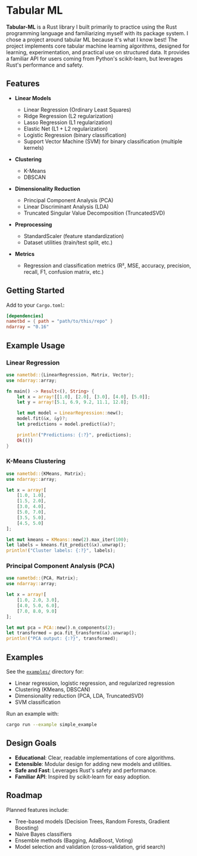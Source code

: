 # Tabular ML

**Tabular-ML** is a Rust library I built primarily to practice using the Rust programming language and familiarizing myself with its package system. I chose a project around tabular ML because it's what I know best! The project implements core tabular machine learning algorithms, designed for learning, experimentation, and practical use on structured data. It provides a familiar API for users coming from Python's scikit-learn, but leverages Rust's performance and safety.

## Features

- **Linear Models**
  - Linear Regression (Ordinary Least Squares)
  - Ridge Regression (L2 regularization)
  - Lasso Regression (L1 regularization)
  - Elastic Net (L1 + L2 regularization)
  - Logistic Regression (binary classification)
  - Support Vector Machine (SVM) for binary classification (multiple kernels)

- **Clustering**
  - K-Means
  - DBSCAN

- **Dimensionality Reduction**
  - Principal Component Analysis (PCA)
  - Linear Discriminant Analysis (LDA)
  - Truncated Singular Value Decomposition (TruncatedSVD)

- **Preprocessing**
  - StandardScaler (feature standardization)
  - Dataset utilities (train/test split, etc.)

- **Metrics**
  - Regression and classification metrics (R², MSE, accuracy, precision, recall, F1, confusion matrix, etc.)

## Getting Started

Add to your `Cargo.toml`:

```toml
[dependencies]
nametbd = { path = "path/to/this/repo" }
ndarray = "0.16"
```

## Example Usage

### Linear Regression

```rust
use nametbd::{LinearRegression, Matrix, Vector};
use ndarray::array;

fn main() -> Result<(), String> {
    let x = array![[1.0], [2.0], [3.0], [4.0], [5.0]];
    let y = array![5.1, 6.9, 9.2, 11.1, 12.8];

    let mut model = LinearRegression::new();
    model.fit(&x, &y)?;
    let predictions = model.predict(&x)?;

    println!("Predictions: {:?}", predictions);
    Ok(())
}
```

### K-Means Clustering

```rust
use nametbd::{KMeans, Matrix};
use ndarray::array;

let x = array![
    [1.0, 1.0],
    [1.5, 2.0],
    [3.0, 4.0],
    [5.0, 7.0],
    [3.5, 5.0],
    [4.5, 5.0]
];

let mut kmeans = KMeans::new(2).max_iter(100);
let labels = kmeans.fit_predict(&x).unwrap();
println!("Cluster labels: {:?}", labels);
```

### Principal Component Analysis (PCA)

```rust
use nametbd::{PCA, Matrix};
use ndarray::array;

let x = array![
    [1.0, 2.0, 3.0],
    [4.0, 5.0, 6.0],
    [7.0, 8.0, 9.0]
];

let mut pca = PCA::new().n_components(2);
let transformed = pca.fit_transform(&x).unwrap();
println!("PCA output: {:?}", transformed);
```

## Examples

See the [`examples/`](examples/) directory for:
- Linear regression, logistic regression, and regularized regression
- Clustering (KMeans, DBSCAN)
- Dimensionality reduction (PCA, LDA, TruncatedSVD)
- SVM classification

Run an example with:

```sh
cargo run --example simple_example
```

## Design Goals

- **Educational**: Clear, readable implementations of core algorithms.
- **Extensible**: Modular design for adding new models and utilities.
- **Safe and Fast**: Leverages Rust's safety and performance.
- **Familiar API**: Inspired by scikit-learn for easy adoption.

## Roadmap

Planned features include:
- Tree-based models (Decision Trees, Random Forests, Gradient Boosting)
- Naive Bayes classifiers
- Ensemble methods (Bagging, AdaBoost, Voting)
- Model selection and validation (cross-validation, grid search)
